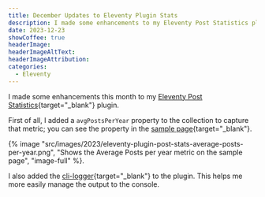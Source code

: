 ```yaml
---
title: December Updates to Eleventy Plugin Stats
description: I made some enhancements to my Eleventy Post Statistics plugin this month and this post describes the changes.
date: 2023-12-23
showCoffee: true
headerImage: 
headerImageAltText: 
headerImageAttribution: 
categories:
  - Eleventy
---
```


I made some enhancements this month to my [Eleventy Post Statistics](https://github.com/johnwargo/eleventy-plugin-post-stats){target="_blank"} plugin. 

First of all, I added a `avgPostsPerYear` property to the collection to capture that metric; you can see the property in the [sample page](https://eleventy-plugin-post-stats.netlify.app/){target="_blank"}.

{% image "src/images/2023/eleventy-plugin-post-stats-average-posts-per-year.png", "Shows the Average Posts per year metric on the sample page", "image-full" %}. 

I also added the [cli-logger](https://npmjs.com/package/cli-logger){target="_blank"} to the plugin. This helps me more easily manage the output to the console. 
